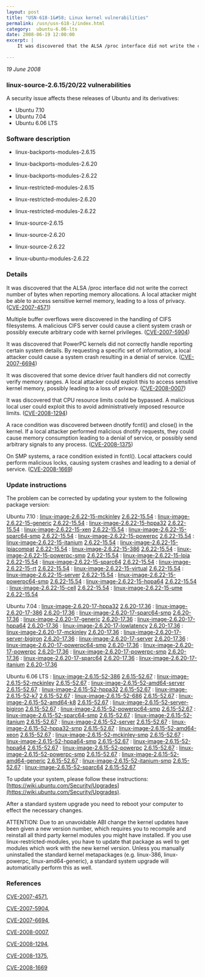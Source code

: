 ```yaml
---
layout: post
title: "USN-618-1&#58; Linux kernel vulnerabilities"
permalink: /usn/usn-618-1/index.html
category:  ubuntu-6.06-lts
date: 2008-06-19 12:00:00
excerpt: |
    It was discovered that the ALSA /proc interface did not write the correct number of bytes when reporting memory allocations.  A local attacker might be able to access sensitive kernel memory, leading to a loss of privacy. ([CVE-2007-4571](http://people.ubuntu.com/~ubuntu-security/cve/CVE-2007-4571))
    
--- 
```

 
 

*19 June 2008*

### linux-source-2.6.15/20/22 vulnerabilities

A security issue affects these releases of Ubuntu and its derivatives:

* Ubuntu 7.10
* Ubuntu 7.04
* Ubuntu 6.06 LTS

### Software description

* linux-backports-modules-2.6.15 

* linux-backports-modules-2.6.20 

* linux-backports-modules-2.6.22 

* linux-restricted-modules-2.6.15 

* linux-restricted-modules-2.6.20 

* linux-restricted-modules-2.6.22 

* linux-source-2.6.15 

* linux-source-2.6.20 

* linux-source-2.6.22 

* linux-ubuntu-modules-2.6.22 

### Details

It was discovered that the ALSA /proc interface did not write the correct number of bytes when reporting memory allocations. A local attacker might be able to access sensitive kernel memory, leading to a loss of privacy. ([CVE-2007-4571](http://people.ubuntu.com/~ubuntu-security/cve/CVE-2007-4571))

Multiple buffer overflows were discovered in the handling of CIFS filesystems. A malicious CIFS server could cause a client system crash or possibly execute arbitrary code with kernel privileges. ([CVE-2007-5904](http://people.ubuntu.com/~ubuntu-security/cve/CVE-2007-5904))

It was discovered that PowerPC kernels did not correctly handle reporting certain system details. By requesting a specific set of information, a local attacker could cause a system crash resulting in a denial of service. ([CVE-2007-6694](http://people.ubuntu.com/~ubuntu-security/cve/CVE-2007-6694))

It was discovered that some device driver fault handlers did not correctly verify memory ranges. A local attacker could exploit this to access sensitive kernel memory, possibly leading to a loss of privacy. ([CVE-2008-0007](http://people.ubuntu.com/~ubuntu-security/cve/CVE-2008-0007))

It was discovered that CPU resource limits could be bypassed. A malicious local user could exploit this to avoid administratively imposed resource limits. ([CVE-2008-1294](http://people.ubuntu.com/~ubuntu-security/cve/CVE-2008-1294))

A race condition was discovered between dnotify fcntl() and close() in the kernel. If a local attacker performed malicious dnotify requests, they could cause memory consumption leading to a denial of service, or possibly send arbitrary signals to any process. ([CVE-2008-1375](http://people.ubuntu.com/~ubuntu-security/cve/CVE-2008-1375))

On SMP systems, a race condition existed in fcntl(). Local attackers could perform malicious locks, causing system crashes and leading to a denial of service. ([CVE-2008-1669](http://people.ubuntu.com/~ubuntu-security/cve/CVE-2008-1669)) 

### Update instructions

The problem can be corrected by updating your system to the following package version:

Ubuntu 7.10
 : [linux-image-2.6.22-15-mckinley](https://launchpad.net/ubuntu/+source/linux-source-2.6.22) <span> [2.6.22-15.54](https://launchpad.net/ubuntu/+source/linux-source-2.6.22/2.6.22-15.54) </span> 
 : [linux-image-2.6.22-15-generic](https://launchpad.net/ubuntu/+source/linux-source-2.6.22) <span> [2.6.22-15.54](https://launchpad.net/ubuntu/+source/linux-source-2.6.22/2.6.22-15.54) </span> 
 : [linux-image-2.6.22-15-hppa32](https://launchpad.net/ubuntu/+source/linux-source-2.6.22) <span> [2.6.22-15.54](https://launchpad.net/ubuntu/+source/linux-source-2.6.22/2.6.22-15.54) </span> 
 : [linux-image-2.6.22-15-xen](https://launchpad.net/ubuntu/+source/linux-source-2.6.22) <span> [2.6.22-15.54](https://launchpad.net/ubuntu/+source/linux-source-2.6.22/2.6.22-15.54) </span> 
 : [linux-image-2.6.22-15-sparc64-smp](https://launchpad.net/ubuntu/+source/linux-source-2.6.22) <span> [2.6.22-15.54](https://launchpad.net/ubuntu/+source/linux-source-2.6.22/2.6.22-15.54) </span> 
 : [linux-image-2.6.22-15-powerpc](https://launchpad.net/ubuntu/+source/linux-source-2.6.22) <span> [2.6.22-15.54](https://launchpad.net/ubuntu/+source/linux-source-2.6.22/2.6.22-15.54) </span> 
 : [linux-image-2.6.22-15-itanium](https://launchpad.net/ubuntu/+source/linux-source-2.6.22) <span> [2.6.22-15.54](https://launchpad.net/ubuntu/+source/linux-source-2.6.22/2.6.22-15.54) </span> 
 : [linux-image-2.6.22-15-lpiacompat](https://launchpad.net/ubuntu/+source/linux-source-2.6.22) <span> [2.6.22-15.54](https://launchpad.net/ubuntu/+source/linux-source-2.6.22/2.6.22-15.54) </span> 
 : [linux-image-2.6.22-15-386](https://launchpad.net/ubuntu/+source/linux-source-2.6.22) <span> [2.6.22-15.54](https://launchpad.net/ubuntu/+source/linux-source-2.6.22/2.6.22-15.54) </span> 
 : [linux-image-2.6.22-15-powerpc-smp](https://launchpad.net/ubuntu/+source/linux-source-2.6.22) <span> [2.6.22-15.54](https://launchpad.net/ubuntu/+source/linux-source-2.6.22/2.6.22-15.54) </span> 
 : [linux-image-2.6.22-15-lpia](https://launchpad.net/ubuntu/+source/linux-source-2.6.22) <span> [2.6.22-15.54](https://launchpad.net/ubuntu/+source/linux-source-2.6.22/2.6.22-15.54) </span> 
 : [linux-image-2.6.22-15-sparc64](https://launchpad.net/ubuntu/+source/linux-source-2.6.22) <span> [2.6.22-15.54](https://launchpad.net/ubuntu/+source/linux-source-2.6.22/2.6.22-15.54) </span> 
 : [linux-image-2.6.22-15-rt](https://launchpad.net/ubuntu/+source/linux-source-2.6.22) <span> [2.6.22-15.54](https://launchpad.net/ubuntu/+source/linux-source-2.6.22/2.6.22-15.54) </span> 
 : [linux-image-2.6.22-15-virtual](https://launchpad.net/ubuntu/+source/linux-source-2.6.22) <span> [2.6.22-15.54](https://launchpad.net/ubuntu/+source/linux-source-2.6.22/2.6.22-15.54) </span> 
 : [linux-image-2.6.22-15-server](https://launchpad.net/ubuntu/+source/linux-source-2.6.22) <span> [2.6.22-15.54](https://launchpad.net/ubuntu/+source/linux-source-2.6.22/2.6.22-15.54) </span> 
 : [linux-image-2.6.22-15-powerpc64-smp](https://launchpad.net/ubuntu/+source/linux-source-2.6.22) <span> [2.6.22-15.54](https://launchpad.net/ubuntu/+source/linux-source-2.6.22/2.6.22-15.54) </span> 
 : [linux-image-2.6.22-15-hppa64](https://launchpad.net/ubuntu/+source/linux-source-2.6.22) <span> [2.6.22-15.54](https://launchpad.net/ubuntu/+source/linux-source-2.6.22/2.6.22-15.54) </span> 
 : [linux-image-2.6.22-15-cell](https://launchpad.net/ubuntu/+source/linux-source-2.6.22) <span> [2.6.22-15.54](https://launchpad.net/ubuntu/+source/linux-source-2.6.22/2.6.22-15.54) </span> 
 : [linux-image-2.6.22-15-ume](https://launchpad.net/ubuntu/+source/linux-source-2.6.22) <span> [2.6.22-15.54](https://launchpad.net/ubuntu/+source/linux-source-2.6.22/2.6.22-15.54) </span> 

Ubuntu 7.04
 : [linux-image-2.6.20-17-hppa32](https://launchpad.net/ubuntu/+source/linux-source-2.6.20) <span> [2.6.20-17.36](https://launchpad.net/ubuntu/+source/linux-source-2.6.20/2.6.20-17.36) </span> 
 : [linux-image-2.6.20-17-386](https://launchpad.net/ubuntu/+source/linux-source-2.6.20) <span> [2.6.20-17.36](https://launchpad.net/ubuntu/+source/linux-source-2.6.20/2.6.20-17.36) </span> 
 : [linux-image-2.6.20-17-sparc64-smp](https://launchpad.net/ubuntu/+source/linux-source-2.6.20) <span> [2.6.20-17.36](https://launchpad.net/ubuntu/+source/linux-source-2.6.20/2.6.20-17.36) </span> 
 : [linux-image-2.6.20-17-generic](https://launchpad.net/ubuntu/+source/linux-source-2.6.20) <span> [2.6.20-17.36](https://launchpad.net/ubuntu/+source/linux-source-2.6.20/2.6.20-17.36) </span> 
 : [linux-image-2.6.20-17-hppa64](https://launchpad.net/ubuntu/+source/linux-source-2.6.20) <span> [2.6.20-17.36](https://launchpad.net/ubuntu/+source/linux-source-2.6.20/2.6.20-17.36) </span> 
 : [linux-image-2.6.20-17-lowlatency](https://launchpad.net/ubuntu/+source/linux-source-2.6.20) <span> [2.6.20-17.36](https://launchpad.net/ubuntu/+source/linux-source-2.6.20/2.6.20-17.36) </span> 
 : [linux-image-2.6.20-17-mckinley](https://launchpad.net/ubuntu/+source/linux-source-2.6.20) <span> [2.6.20-17.36](https://launchpad.net/ubuntu/+source/linux-source-2.6.20/2.6.20-17.36) </span> 
 : [linux-image-2.6.20-17-server-bigiron](https://launchpad.net/ubuntu/+source/linux-source-2.6.20) <span> [2.6.20-17.36](https://launchpad.net/ubuntu/+source/linux-source-2.6.20/2.6.20-17.36) </span> 
 : [linux-image-2.6.20-17-server](https://launchpad.net/ubuntu/+source/linux-source-2.6.20) <span> [2.6.20-17.36](https://launchpad.net/ubuntu/+source/linux-source-2.6.20/2.6.20-17.36) </span> 
 : [linux-image-2.6.20-17-powerpc64-smp](https://launchpad.net/ubuntu/+source/linux-source-2.6.20) <span> [2.6.20-17.36](https://launchpad.net/ubuntu/+source/linux-source-2.6.20/2.6.20-17.36) </span> 
 : [linux-image-2.6.20-17-powerpc](https://launchpad.net/ubuntu/+source/linux-source-2.6.20) <span> [2.6.20-17.36](https://launchpad.net/ubuntu/+source/linux-source-2.6.20/2.6.20-17.36) </span> 
 : [linux-image-2.6.20-17-powerpc-smp](https://launchpad.net/ubuntu/+source/linux-source-2.6.20) <span> [2.6.20-17.36](https://launchpad.net/ubuntu/+source/linux-source-2.6.20/2.6.20-17.36) </span> 
 : [linux-image-2.6.20-17-sparc64](https://launchpad.net/ubuntu/+source/linux-source-2.6.20) <span> [2.6.20-17.36](https://launchpad.net/ubuntu/+source/linux-source-2.6.20/2.6.20-17.36) </span> 
 : [linux-image-2.6.20-17-itanium](https://launchpad.net/ubuntu/+source/linux-source-2.6.20) <span> [2.6.20-17.36](https://launchpad.net/ubuntu/+source/linux-source-2.6.20/2.6.20-17.36) </span> 

Ubuntu 6.06 LTS
 : [linux-image-2.6.15-52-386](https://launchpad.net/ubuntu/+source/linux-source-2.6.15) <span> [2.6.15-52.67](https://launchpad.net/ubuntu/+source/linux-source-2.6.15/2.6.15-52.67) </span> 
 : [linux-image-2.6.15-52-mckinley](https://launchpad.net/ubuntu/+source/linux-source-2.6.15) <span> [2.6.15-52.67](https://launchpad.net/ubuntu/+source/linux-source-2.6.15/2.6.15-52.67) </span> 
 : [linux-image-2.6.15-52-amd64-server](https://launchpad.net/ubuntu/+source/linux-source-2.6.15) <span> [2.6.15-52.67](https://launchpad.net/ubuntu/+source/linux-source-2.6.15/2.6.15-52.67) </span> 
 : [linux-image-2.6.15-52-hppa32](https://launchpad.net/ubuntu/+source/linux-source-2.6.15) <span> [2.6.15-52.67](https://launchpad.net/ubuntu/+source/linux-source-2.6.15/2.6.15-52.67) </span> 
 : [linux-image-2.6.15-52-k7](https://launchpad.net/ubuntu/+source/linux-source-2.6.15) <span> [2.6.15-52.67](https://launchpad.net/ubuntu/+source/linux-source-2.6.15/2.6.15-52.67) </span> 
 : [linux-image-2.6.15-52-686](https://launchpad.net/ubuntu/+source/linux-source-2.6.15) <span> [2.6.15-52.67](https://launchpad.net/ubuntu/+source/linux-source-2.6.15/2.6.15-52.67) </span> 
 : [linux-image-2.6.15-52-amd64-k8](https://launchpad.net/ubuntu/+source/linux-source-2.6.15) <span> [2.6.15-52.67](https://launchpad.net/ubuntu/+source/linux-source-2.6.15/2.6.15-52.67) </span> 
 : [linux-image-2.6.15-52-server-bigiron](https://launchpad.net/ubuntu/+source/linux-source-2.6.15) <span> [2.6.15-52.67](https://launchpad.net/ubuntu/+source/linux-source-2.6.15/2.6.15-52.67) </span> 
 : [linux-image-2.6.15-52-powerpc64-smp](https://launchpad.net/ubuntu/+source/linux-source-2.6.15) <span> [2.6.15-52.67](https://launchpad.net/ubuntu/+source/linux-source-2.6.15/2.6.15-52.67) </span> 
 : [linux-image-2.6.15-52-sparc64-smp](https://launchpad.net/ubuntu/+source/linux-source-2.6.15) <span> [2.6.15-52.67](https://launchpad.net/ubuntu/+source/linux-source-2.6.15/2.6.15-52.67) </span> 
 : [linux-image-2.6.15-52-itanium](https://launchpad.net/ubuntu/+source/linux-source-2.6.15) <span> [2.6.15-52.67](https://launchpad.net/ubuntu/+source/linux-source-2.6.15/2.6.15-52.67) </span> 
 : [linux-image-2.6.15-52-server](https://launchpad.net/ubuntu/+source/linux-source-2.6.15) <span> [2.6.15-52.67](https://launchpad.net/ubuntu/+source/linux-source-2.6.15/2.6.15-52.67) </span> 
 : [linux-image-2.6.15-52-hppa32-smp](https://launchpad.net/ubuntu/+source/linux-source-2.6.15) <span> [2.6.15-52.67](https://launchpad.net/ubuntu/+source/linux-source-2.6.15/2.6.15-52.67) </span> 
 : [linux-image-2.6.15-52-amd64-xeon](https://launchpad.net/ubuntu/+source/linux-source-2.6.15) <span> [2.6.15-52.67](https://launchpad.net/ubuntu/+source/linux-source-2.6.15/2.6.15-52.67) </span> 
 : [linux-image-2.6.15-52-mckinley-smp](https://launchpad.net/ubuntu/+source/linux-source-2.6.15) <span> [2.6.15-52.67](https://launchpad.net/ubuntu/+source/linux-source-2.6.15/2.6.15-52.67) </span> 
 : [linux-image-2.6.15-52-hppa64-smp](https://launchpad.net/ubuntu/+source/linux-source-2.6.15) <span> [2.6.15-52.67](https://launchpad.net/ubuntu/+source/linux-source-2.6.15/2.6.15-52.67) </span> 
 : [linux-image-2.6.15-52-hppa64](https://launchpad.net/ubuntu/+source/linux-source-2.6.15) <span> [2.6.15-52.67](https://launchpad.net/ubuntu/+source/linux-source-2.6.15/2.6.15-52.67) </span> 
 : [linux-image-2.6.15-52-powerpc](https://launchpad.net/ubuntu/+source/linux-source-2.6.15) <span> [2.6.15-52.67](https://launchpad.net/ubuntu/+source/linux-source-2.6.15/2.6.15-52.67) </span> 
 : [linux-image-2.6.15-52-powerpc-smp](https://launchpad.net/ubuntu/+source/linux-source-2.6.15) <span> [2.6.15-52.67](https://launchpad.net/ubuntu/+source/linux-source-2.6.15/2.6.15-52.67) </span> 
 : [linux-image-2.6.15-52-amd64-generic](https://launchpad.net/ubuntu/+source/linux-source-2.6.15) <span> [2.6.15-52.67](https://launchpad.net/ubuntu/+source/linux-source-2.6.15/2.6.15-52.67) </span> 
 : [linux-image-2.6.15-52-itanium-smp](https://launchpad.net/ubuntu/+source/linux-source-2.6.15) <span> [2.6.15-52.67](https://launchpad.net/ubuntu/+source/linux-source-2.6.15/2.6.15-52.67) </span> 
 : [linux-image-2.6.15-52-sparc64](https://launchpad.net/ubuntu/+source/linux-source-2.6.15) <span> [2.6.15-52.67](https://launchpad.net/ubuntu/+source/linux-source-2.6.15/2.6.15-52.67) </span> 

To update your system, please follow these instructions: [https://wiki.ubuntu.com/Security/Upgrades](https://wiki.ubuntu.com/Security/Upgrades).

After a standard system upgrade you need to reboot your computer to effect the necessary changes.

ATTENTION: Due to an unavoidable ABI change the kernel updates have been given a new version number, which requires you to recompile and reinstall all third party kernel modules you might have installed. If you use linux-restricted-modules, you have to update that package as well to get modules which work with the new kernel version. Unless you manually uninstalled the standard kernel metapackages (e.g. linux-386, linux-powerpc, linux-amd64-generic), a standard system upgrade will automatically perform this as well. 

### References

 
 [CVE-2007-4571](http://people.ubuntu.com/~ubuntu-security/cve/CVE-2007-4571), 

 [CVE-2007-5904](http://people.ubuntu.com/~ubuntu-security/cve/CVE-2007-5904), 

 [CVE-2007-6694](http://people.ubuntu.com/~ubuntu-security/cve/CVE-2007-6694), 

 [CVE-2008-0007](http://people.ubuntu.com/~ubuntu-security/cve/CVE-2008-0007), 

 [CVE-2008-1294](http://people.ubuntu.com/~ubuntu-security/cve/CVE-2008-1294), 

 [CVE-2008-1375](http://people.ubuntu.com/~ubuntu-security/cve/CVE-2008-1375), 

 [CVE-2008-1669](http://people.ubuntu.com/~ubuntu-security/cve/CVE-2008-1669)
 

